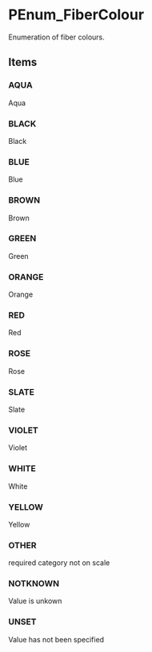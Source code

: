 # PEnum_FiberColour

Enumeration of fiber colours.
<!-- end of short definition -->

## Items

### AQUA
Aqua

### BLACK
Black

### BLUE
Blue

### BROWN
Brown

### GREEN
Green

### ORANGE
Orange

### RED
Red

### ROSE
Rose

### SLATE
Slate

### VIOLET
Violet

### WHITE
White

### YELLOW
Yellow

### OTHER
required category not on scale

### NOTKNOWN
Value is unkown

### UNSET
Value has not been specified
